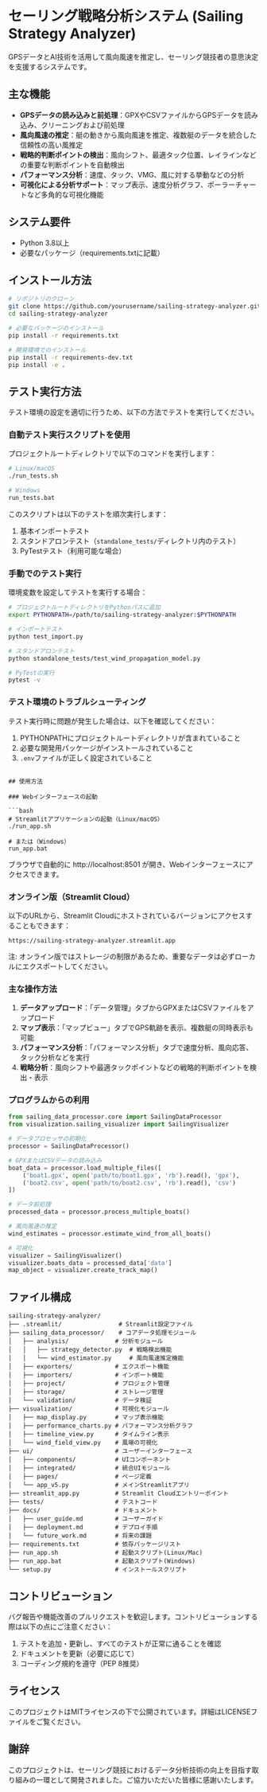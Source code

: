 # セーリング戦略分析システム (Sailing Strategy Analyzer)

GPSデータとAI技術を活用して風向風速を推定し、セーリング競技者の意思決定を支援するシステムです。

## 主な機能

- **GPSデータの読み込みと前処理**：GPXやCSVファイルからGPSデータを読み込み、クリーニングおよび前処理
- **風向風速の推定**：艇の動きから風向風速を推定、複数艇のデータを統合した信頼性の高い風推定
- **戦略的判断ポイントの検出**：風向シフト、最適タック位置、レイラインなどの重要な判断ポイントを自動検出
- **パフォーマンス分析**：速度、タック、VMG、風に対する挙動などの分析
- **可視化による分析サポート**：マップ表示、速度分析グラフ、ポーラーチャートなど多角的な可視化機能

## システム要件

- Python 3.8以上
- 必要なパッケージ（requirements.txtに記載）

## インストール方法

```bash
# リポジトリのクローン
git clone https://github.com/yourusername/sailing-strategy-analyzer.git
cd sailing-strategy-analyzer

# 必要なパッケージのインストール
pip install -r requirements.txt

# 開発環境でのインストール
pip install -r requirements-dev.txt
pip install -e .
```

## テスト実行方法

テスト環境の設定を適切に行うため、以下の方法でテストを実行してください。

### 自動テスト実行スクリプトを使用

プロジェクトルートディレクトリで以下のコマンドを実行します：

```bash
# Linux/macOS
./run_tests.sh

# Windows
run_tests.bat
```

このスクリプトは以下のテストを順次実行します：
1. 基本インポートテスト
2. スタンドアロンテスト（`standalone_tests/`ディレクトリ内のテスト）
3. PyTestテスト（利用可能な場合）

### 手動でのテスト実行

環境変数を設定してテストを実行する場合：

```bash
# プロジェクトルートディレクトリをPythonパスに追加
export PYTHONPATH=/path/to/sailing-strategy-analyzer:$PYTHONPATH

# インポートテスト
python test_import.py

# スタンドアロンテスト
python standalone_tests/test_wind_propagation_model.py

# PyTestの実行
pytest -v
```

### テスト環境のトラブルシューティング

テスト実行時に問題が発生した場合は、以下を確認してください：

1. PYTHONPATHにプロジェクトルートディレクトリが含まれていること
2. 必要な開発用パッケージがインストールされていること
3. `.env`ファイルが正しく設定されていること
```

## 使用方法

### Webインターフェースの起動

```bash
# Streamlitアプリケーションの起動（Linux/macOS）
./run_app.sh

# または（Windows）
run_app.bat
```

ブラウザで自動的に http://localhost:8501 が開き、Webインターフェースにアクセスできます。

### オンライン版（Streamlit Cloud）

以下のURLから、Streamlit Cloudにホストされているバージョンにアクセスすることもできます：

```
https://sailing-strategy-analyzer.streamlit.app
```

注: オンライン版ではストレージの制限があるため、重要なデータは必ずローカルにエクスポートしてください。

### 主な操作方法

1. **データアップロード**：「データ管理」タブからGPXまたはCSVファイルをアップロード
2. **マップ表示**：「マップビュー」タブでGPS軌跡を表示、複数艇の同時表示も可能
3. **パフォーマンス分析**：「パフォーマンス分析」タブで速度分析、風向応答、タック分析などを実行
4. **戦略分析**：風向シフトや最適タックポイントなどの戦略的判断ポイントを検出・表示

### プログラムからの利用

```python
from sailing_data_processor.core import SailingDataProcessor
from visualization.sailing_visualizer import SailingVisualizer

# データプロセッサの初期化
processor = SailingDataProcessor()

# GPXまたはCSVデータの読み込み
boat_data = processor.load_multiple_files([
    ('boat1.gpx', open('path/to/boat1.gpx', 'rb').read(), 'gpx'),
    ('boat2.csv', open('path/to/boat2.csv', 'rb').read(), 'csv')
])

# データ前処理
processed_data = processor.process_multiple_boats()

# 風向風速の推定
wind_estimates = processor.estimate_wind_from_all_boats()

# 可視化
visualizer = SailingVisualizer()
visualizer.boats_data = processed_data['data']
map_object = visualizer.create_track_map()
```

## ファイル構成

```
sailing-strategy-analyzer/
├── .streamlit/                # Streamlit設定ファイル
├── sailing_data_processor/    # コアデータ処理モジュール
│   ├── analysis/             # 分析モジュール
│   │   ├── strategy_detector.py  # 戦略検出機能
│   │   └── wind_estimator.py     # 風向風速推定機能
│   ├── exporters/            # エクスポート機能
│   ├── importers/            # インポート機能
│   ├── project/              # プロジェクト管理
│   ├── storage/              # ストレージ管理
│   └── validation/           # データ検証
├── visualization/            # 可視化モジュール
│   ├── map_display.py        # マップ表示機能
│   ├── performance_charts.py # パフォーマンス分析グラフ
│   ├── timeline_view.py      # タイムライン表示
│   └── wind_field_view.py    # 風場の可視化
├── ui/                       # ユーザーインターフェース
│   ├── components/           # UIコンポーネント
│   ├── integrated/           # 統合UIモジュール
│   ├── pages/                # ページ定義
│   └── app_v5.py             # メインStreamlitアプリ
├── streamlit_app.py          # Streamlit Cloudエントリーポイント
├── tests/                    # テストコード
├── docs/                     # ドキュメント
│   ├── user_guide.md         # ユーザーガイド
│   ├── deployment.md         # デプロイ手順
│   └── future_work.md        # 将来の課題
├── requirements.txt          # 依存パッケージリスト
├── run_app.sh                # 起動スクリプト(Linux/Mac)
├── run_app.bat               # 起動スクリプト(Windows)
└── setup.py                  # インストールスクリプト
```

## コントリビューション

バグ報告や機能改善のプルリクエストを歓迎します。コントリビューションする際は以下の点にご注意ください：

1. テストを追加・更新し、すべてのテストが正常に通ることを確認
2. ドキュメントを更新（必要に応じて）
3. コーディング規約を遵守（PEP 8推奨）

## ライセンス

このプロジェクトはMITライセンスの下で公開されています。詳細はLICENSEファイルをご覧ください。

## 謝辞

このプロジェクトは、セーリング競技におけるデータ分析技術の向上を目指す取り組みの一環として開発されました。ご協力いただいた皆様に感謝いたします。
